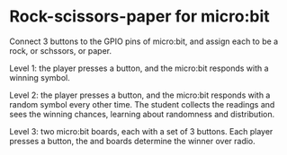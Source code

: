 # Rock-scissors-paper for micro:bit

Connect 3 buttons to the GPIO pins of micro:bit, and assign each to be a rock, or schssors, or paper.

Level 1: the player presses a button, and the micro:bit responds with a winning symbol.

Level 2: the player presses a button, and the micro:bit responds with a random symbol every other time. The student collects the readings and sees the winning chances, learning about randomness and distribution.

Level 3: two micro:bit boards, each with a set of 3 buttons. Each player presses a button, the and boards determine the winner over radio.
